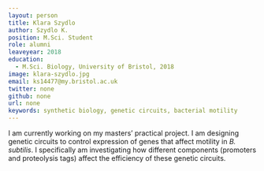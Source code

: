 ```yaml
---
layout: person
title: Klara Szydlo
author: Szydlo K.
position: M.Sci. Student
role: alumni
leaveyear: 2018
education: 
  - M.Sci. Biology, University of Bristol, 2018
image: klara-szydlo.jpg
email: ks14477@my.bristol.ac.uk
twitter: none
github: none
url: none
keywords: synthetic biology, genetic circuits, bacterial motility
---
```

I am currently working on my masters’ practical project. I am designing genetic circuits to control expression of genes that affect motility in _B. subtilis_. I specifically am investigating how different components (promoters and proteolysis tags) affect the efficiency of these genetic circuits.
